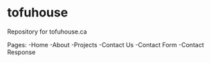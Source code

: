 # tofuhouse
Repository for tofuhouse.ca

Pages:
-Home
-About
-Projects
-Contact Us
	-Contact Form
	-Contact Response 
	
